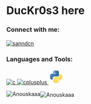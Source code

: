 <h1>DucKr0s3 here </h1>
<!-- - 🔭 I’m currently working on -- >

<!-- - 🌱 I’m currently learning **ENet Bespin** -->

<h3 align="left">Connect with me:</h3>
<p align="left">
<a href="https://instagram.com/sanndcn" target="blank"><img align="center" src="https://raw.githubusercontent.com/rahuldkjain/github-profile-readme-generator/master/src/images/icons/Social/instagram.svg" alt="sanndcn" height="30" width="40" /></a>
</p>

<h3 align="left">Languages and Tools:</h3>
<p align="left"> </a> <a href="https://www.cprogramming.com/"> <img src="https://img.icons8.com/?size=100&id=40670&format=png&color=000000" alt="c" width="40" height="40"/> </a> <a href="https://www.w3schools.com/cpp/"> <img src="https://img.icons8.com/?size=100&id=TpULddJc4gTh&format=png&color=000000" alt="cplusplus" width="40" height="40"/> </a> <a href="https://www.python.org" target="_blank"> <img src="https://raw.githubusercontent.com/devicons/devicon/master/icons/python/python-original.svg" alt="python" width="40" height="40"/> </a> </p>

<p><img align="left" src="https://github-readme-stats.vercel.app/api/top-langs?username=Anouskaaa&show_icons=true&locale=en&layout=compact" alt="Anouskaaa" /></p>

<p><img align="center" src="https://github-readme-stats.vercel.app/api?username=Anouskaaa&show_icons=true&locale=en" alt="Anouskaaa" /></p>
